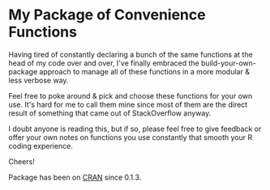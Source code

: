 My Package of Convenience Functions
===================================

Having tired of constantly declaring a bunch of the same functions at the head of my code over and over, I've finally embraced the build-your-own-package approach to manage all of these functions in a more modular & less verbose way.

Feel free to poke around & pick and choose these functions for your own use. It's hard for me to call them mine since most of them are the direct result of something that came out of StackOverflow anyway.

I doubt anyone is reading this, but if so, please feel free to give feedback or offer your own notes on functions you use constantly that smooth your R coding experience.

Cheers!

Package has been on [CRAN](https://cran.r-project.org/web/packages/funchir/index.html) since 0.1.3.

